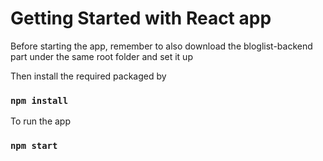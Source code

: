 # Getting Started with React app 

Before starting the app, remember to also download the bloglist-backend part under the same root folder and set it up

Then install the required packaged by

### `npm install`

To run the app

### `npm start`
